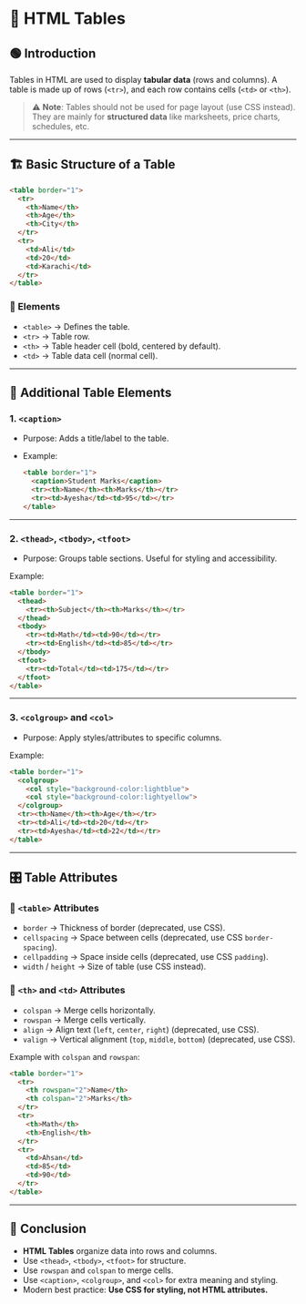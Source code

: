# 📘 HTML Tables

## 🟢 Introduction

Tables in HTML are used to display **tabular data** (rows and columns).
A table is made up of rows (`<tr>`), and each row contains cells (`<td>` or `<th>`).

> ⚠️ **Note**: Tables should not be used for page layout (use CSS instead). They are mainly for **structured data** like marksheets, price charts, schedules, etc.

---

## 🏗️ Basic Structure of a Table

```html
<table border="1">
  <tr>
    <th>Name</th>
    <th>Age</th>
    <th>City</th>
  </tr>
  <tr>
    <td>Ali</td>
    <td>20</td>
    <td>Karachi</td>
  </tr>
</table>
```

### 🔹 Elements

* `<table>` → Defines the table.
* `<tr>` → Table row.
* `<th>` → Table header cell (bold, centered by default).
* `<td>` → Table data cell (normal cell).

---

## 📑 Additional Table Elements

### 1. `<caption>`

* Purpose: Adds a title/label to the table.
* Example:

  ```html
  <table border="1">
    <caption>Student Marks</caption>
    <tr><th>Name</th><th>Marks</th></tr>
    <tr><td>Ayesha</td><td>95</td></tr>
  </table>
  ```

---

### 2. `<thead>`, `<tbody>`, `<tfoot>`

* Purpose: Groups table sections. Useful for styling and accessibility.

Example:

```html
<table border="1">
  <thead>
    <tr><th>Subject</th><th>Marks</th></tr>
  </thead>
  <tbody>
    <tr><td>Math</td><td>90</td></tr>
    <tr><td>English</td><td>85</td></tr>
  </tbody>
  <tfoot>
    <tr><td>Total</td><td>175</td></tr>
  </tfoot>
</table>
```

---

### 3. `<colgroup>` and `<col>`

* Purpose: Apply styles/attributes to specific columns.

Example:

```html
<table border="1">
  <colgroup>
    <col style="background-color:lightblue">
    <col style="background-color:lightyellow">
  </colgroup>
  <tr><th>Name</th><th>Age</th></tr>
  <tr><td>Ali</td><td>20</td></tr>
  <tr><td>Ayesha</td><td>22</td></tr>
</table>
```

---

## 🎛️ Table Attributes

### 🔹 `<table>` Attributes

* `border` → Thickness of border (deprecated, use CSS).
* `cellspacing` → Space between cells (deprecated, use CSS `border-spacing`).
* `cellpadding` → Space inside cells (deprecated, use CSS `padding`).
* `width` / `height` → Size of table (use CSS instead).

### 🔹 `<th>` and `<td>` Attributes

* `colspan` → Merge cells horizontally.
* `rowspan` → Merge cells vertically.
* `align` → Align text (`left`, `center`, `right`) (deprecated, use CSS).
* `valign` → Vertical alignment (`top`, `middle`, `bottom`) (deprecated, use CSS).

Example with `colspan` and `rowspan`:

```html
<table border="1">
  <tr>
    <th rowspan="2">Name</th>
    <th colspan="2">Marks</th>
  </tr>
  <tr>
    <th>Math</th>
    <th>English</th>
  </tr>
  <tr>
    <td>Ahsan</td>
    <td>85</td>
    <td>90</td>
  </tr>
</table>
```
---

## 🎯 Conclusion

* **HTML Tables** organize data into rows and columns.
* Use `<thead>`, `<tbody>`, `<tfoot>` for structure.
* Use `rowspan` and `colspan` to merge cells.
* Use `<caption>`, `<colgroup>`, and `<col>` for extra meaning and styling.
* Modern best practice: **Use CSS for styling, not HTML attributes.**